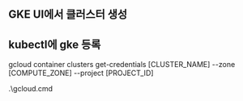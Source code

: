 ## GKE UI에서 클러스터 생성

## kubectl에 gke 등록
gcloud container clusters get-credentials [CLUSTER_NAME] --zone [COMPUTE_ZONE] --project [PROJECT_ID]

.\gcloud.cmd 


## 



